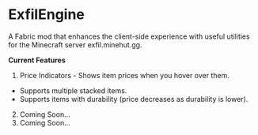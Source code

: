# ExfilEngine
A Fabric mod that enhances the client-side experience with useful utilities for the Minecraft server exfil.minehut.gg.

**Current Features**
1. Price Indicators - Shows item prices when you hover over them.
  - Supports multiple stacked items.
  - Supports items with durability (price decreases as durability is lower). 
2. Coming Soon...
3. Coming Soon...
